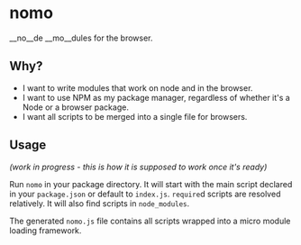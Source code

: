 # nomo

__no__de __mo__dules for the browser.

## Why?

* I want to write modules that work on node and in the browser.
* I want to use NPM as my package manager, regardless of whether it's a Node or a browser package.
* I want all scripts to be merged into a single file for browsers.

## Usage

_(work in progress - this is how it is supposed to work once it's ready)_

Run `nomo` in your package directory. It will start with the main script declared in your `package.json` or default to `index.js`. `require`d scripts are resolved relatively. It will also find scripts in `node_modules`.

The generated `nomo.js` file contains all scripts wrapped into a micro module loading framework.
